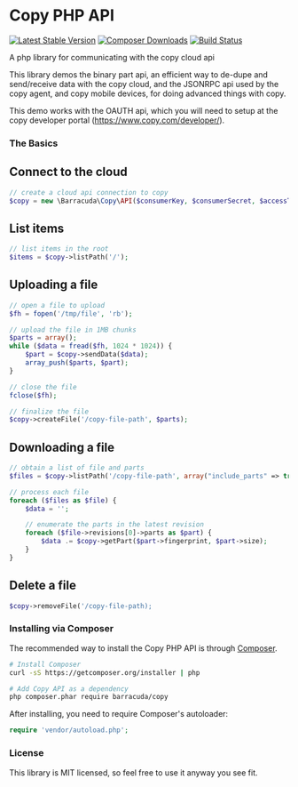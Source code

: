 Copy PHP API
==================

[![Latest Stable Version](https://poser.pugx.org/barracuda/copy/version.png)](https://packagist.org/packages/barracuda/copy) [![Composer Downloads](https://poser.pugx.org/barracuda/copy/d/total.png)](https://packagist.org/packages/barracuda/copy) [![Build Status](https://secure.travis-ci.org/copy-app/php-client-library.png?branch=master)](http://travis-ci.org/copy-app/php-client-library)

A php library for communicating with the copy cloud api

This library demos the binary part api, an efficient way to de-dupe and send/receive data with the copy cloud, and the JSONRPC api used by the copy agent, and copy mobile devices, for doing advanced things with copy.

This demo works with the OAUTH api, which you will need to setup at the copy developer portal (https://www.copy.com/developer/).

### The Basics

## Connect to the cloud

```php
// create a cloud api connection to copy
$copy = new \Barracuda\Copy\API($consumerKey, $consumerSecret, $accessToken, $tokenSecret);
```

## List items

```php
// list items in the root
$items = $copy->listPath('/');
```

## Uploading a file

```php
// open a file to upload
$fh = fopen('/tmp/file', 'rb');

// upload the file in 1MB chunks
$parts = array();
while ($data = fread($fh, 1024 * 1024)) {
    $part = $copy->sendData($data);
    array_push($parts, $part);
}

// close the file
fclose($fh);

// finalize the file
$copy->createFile('/copy-file-path', $parts);
```

## Downloading a file
```php
// obtain a list of file and parts
$files = $copy->listPath('/copy-file-path', array("include_parts" => true));

// process each file
foreach ($files as $file) {
	$data = '';

	// enumerate the parts in the latest revision
    foreach ($file->revisions[0]->parts as $part) {
        $data .= $copy->getPart($part->fingerprint, $part->size);
    }
}
```

## Delete a file
```php
$copy->removeFile('/copy-file-path);
```

### Installing via Composer

The recommended way to install the Copy PHP API is through [Composer](http://getcomposer.org).

```bash
# Install Composer
curl -sS https://getcomposer.org/installer | php

# Add Copy API as a dependency
php composer.phar require barracuda/copy
```

After installing, you need to require Composer's autoloader:

```php
require 'vendor/autoload.php';
```

### License

This library is MIT licensed, so feel free to use it anyway you see fit.
